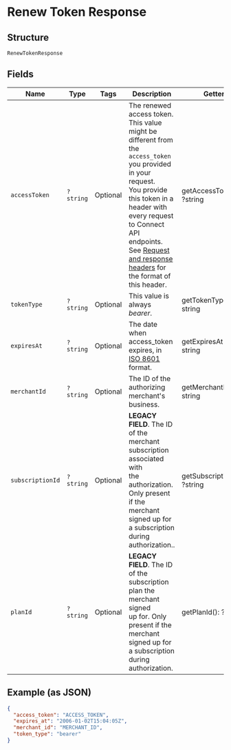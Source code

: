 
# Renew Token Response

## Structure

`RenewTokenResponse`

## Fields

| Name | Type | Tags | Description | Getter | Setter |
|  --- | --- | --- | --- | --- | --- |
| `accessToken` | `?string` | Optional | The renewed access token.<br>This value might be different from the `access_token` you provided in your request.<br>You provide this token in a header with every request to Connect API endpoints.<br>See [Request and response headers](https://developer.squareup.com/docs/api/connect/v2/#requestandresponseheaders) for the format of this header. | getAccessToken(): ?string | setAccessToken(?string accessToken): void |
| `tokenType` | `?string` | Optional | This value is always _bearer_. | getTokenType(): ?string | setTokenType(?string tokenType): void |
| `expiresAt` | `?string` | Optional | The date when access_token expires, in [ISO 8601](http://www.iso.org/iso/home/standards/iso8601.htm) format. | getExpiresAt(): ?string | setExpiresAt(?string expiresAt): void |
| `merchantId` | `?string` | Optional | The ID of the authorizing merchant's business. | getMerchantId(): ?string | setMerchantId(?string merchantId): void |
| `subscriptionId` | `?string` | Optional | __LEGACY FIELD__. The ID of the merchant subscription associated with<br>the authorization. Only present if the merchant signed up for a subscription<br>during authorization.. | getSubscriptionId(): ?string | setSubscriptionId(?string subscriptionId): void |
| `planId` | `?string` | Optional | __LEGACY FIELD__. The ID of the subscription plan the merchant signed<br>up for. Only present if the merchant signed up for a subscription during<br>authorization. | getPlanId(): ?string | setPlanId(?string planId): void |

## Example (as JSON)

```json
{
  "access_token": "ACCESS_TOKEN",
  "expires_at": "2006-01-02T15:04:05Z",
  "merchant_id": "MERCHANT_ID",
  "token_type": "bearer"
}
```

